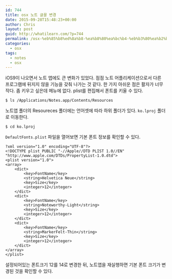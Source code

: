 ```yaml
---
id: 744
title: osx 노트 글꼴 변경
date: 2015-09-28T15:48:23+00:00
author: Chris
layout: post
guid: http://whatilearn.com/?p=744
permalink: /osx-%eb%85%b8%ed%8a%b8-%ea%b8%80%ea%bc%b4-%eb%b3%80%ea%b2%bd/
categories:
  - osx
tags:
  - notes
  - osx
---
```

iOS9이 나오면서 노트 앱에도 큰 변화가 있었다. 점점 노트 어플리케이션으로서 다른 프로그램에 뒤지지 않을 기능을 갖춰 나가는 것 같다. 한 가지 아쉬운 점은 활자가 너무 작다. 좀 키우고 싶은데 메뉴에 없다. plist를 편집해서 폰트를 키울 수 있다.

<pre><code>$ ls /Applications/Notes.app/Contents/Resources
</code></pre>

노트앱 폴더의 Resoureces 폴더에는 언어셋에 따라 하위 폴더가 있다. <code>ko.lproj</code> 폴더로 이동한다.

<pre><code>$ cd ko.lproj
</code></pre>

<code>DefaultFonts.plist</code> 파일을 열어보면 기본 폰트 정보를 확인할 수 있다.

<pre><code class="xml">?xml version="1.0" encoding="UTF-8"?&gt;
&lt;!DOCTYPE plist PUBLIC "-//Apple//DTD PLIST 1.0//EN" "http://www.apple.com/DTDs/PropertyList-1.0.dtd"&gt;
&lt;plist version="1.0"&gt;
&lt;array&gt;
    &lt;dict&gt;
        &lt;key&gt;FontName&lt;/key&gt;
        &lt;string&gt;Helvetica Neue&lt;/string&gt;
        &lt;key&gt;Size&lt;/key&gt;
        &lt;integer&gt;12&lt;/integer&gt;
    &lt;/dict&gt;
    &lt;dict&gt;
        &lt;key&gt;FontName&lt;/key&gt;
        &lt;string&gt;Noteworthy-Light&lt;/string&gt;
        &lt;key&gt;Size&lt;/key&gt;
        &lt;integer&gt;12&lt;/integer&gt;
    &lt;/dict&gt;
    &lt;dict&gt;
        &lt;key&gt;FontName&lt;/key&gt;
        &lt;string&gt;MarkerFelt-Thin&lt;/string&gt;
        &lt;key&gt;Size&lt;/key&gt;
        &lt;integer&gt;12&lt;/integer&gt;
    &lt;/dict&gt;
&lt;/array&gt;
&lt;/plist&gt;
</code></pre>

설정되어있는 폰트크기 12를 14로 변경한 뒤, 노트앱을 재실행하면 기본 폰트 크기가 변경된 것을 확인할 수 있다.